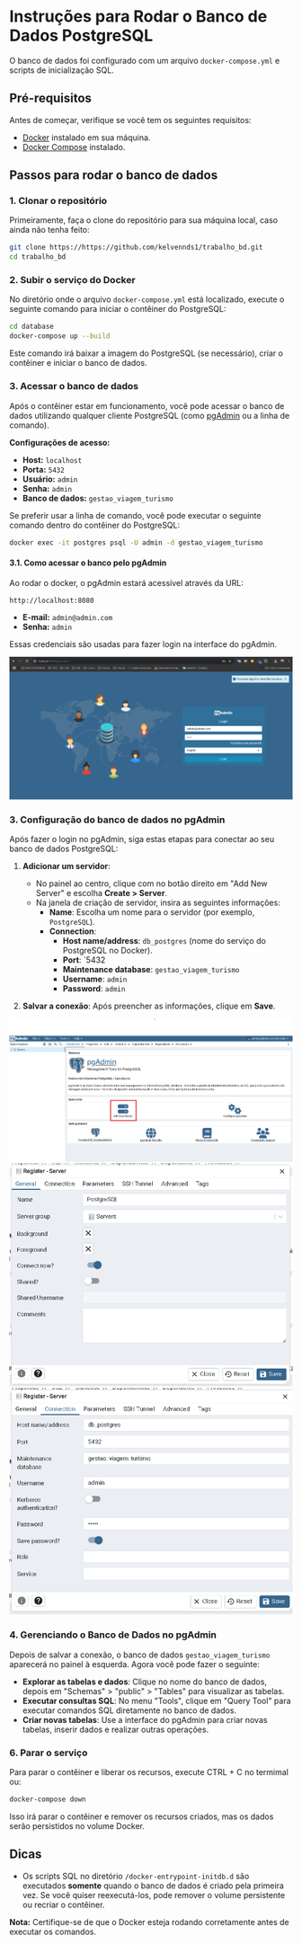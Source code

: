 # Instruções para Rodar o Banco de Dados PostgreSQL

O banco de dados foi configurado com um arquivo `docker-compose.yml` e scripts de inicialização SQL.

## Pré-requisitos

Antes de começar, verifique se você tem os seguintes requisitos:

- [Docker](https://www.docker.com/get-started) instalado em sua máquina.
- [Docker Compose](https://docs.docker.com/compose/install/) instalado.

## Passos para rodar o banco de dados

### 1. Clonar o repositório

Primeiramente, faça o clone do repositório para sua máquina local, caso ainda não tenha feito:

```bash
git clone https://https://github.com/kelvennds1/trabalho_bd.git
cd trabalho_bd
```

### 2. Subir o serviço do Docker

No diretório onde o arquivo `docker-compose.yml` está localizado, execute o seguinte comando para iniciar o contêiner do PostgreSQL:

```bash
cd database
docker-compose up --build
```

Este comando irá baixar a imagem do PostgreSQL (se necessário), criar o contêiner e iniciar o banco de dados.

### 3. Acessar o banco de dados

Após o contêiner estar em funcionamento, você pode acessar o banco de dados utilizando qualquer cliente PostgreSQL (como [pgAdmin](https://www.pgadmin.org/) ou a linha de comando).

**Configurações de acesso:**

- **Host:** `localhost`
- **Porta:** `5432`
- **Usuário:** `admin`
- **Senha:** `admin`
- **Banco de dados:** `gestao_viagem_turismo`

Se preferir usar a linha de comando, você pode executar o seguinte comando dentro do contêiner do PostgreSQL:

```bash
docker exec -it postgres psql -U admin -d gestao_viagem_turismo
```

#### 3.1. **Como acessar o banco pelo pgAdmin**

Ao rodar o docker, o pgAdmin estará acessível através da URL:

```
http://localhost:8080
```

- **E-mail:** `admin@admin.com`
- **Senha:** `admin`

Essas credenciais são usadas para fazer login na interface do pgAdmin.

![alt text](docs/login_pgadmin.png)

### 3. **Configuração do banco de dados no pgAdmin**

Após fazer o login no pgAdmin, siga estas etapas para conectar ao seu banco de dados PostgreSQL:

1. **Adicionar um servidor**:

   - No painel ao centro, clique com no botão direito em "Add New Server" e escolha **Create > Server**.
   - Na janela de criação de servidor, insira as seguintes informações:
     - **Name**: Escolha um nome para o servidor (por exemplo, `PostgreSQL`).
     - **Connection**:
       - **Host name/address**: `db_postgres` (nome do serviço do PostgreSQL no Docker).
       - **Port**: `5432
       - **Maintenance database**: `gestao_viagem_turismo`
       - **Username**: `admin`
       - **Password**: `admin`

2. **Salvar a conexão**: Após preencher as informações, clique em **Save**.

![alt text](docs/add_new_server.png)
![alt text](docs/general.png) ![alt text](docs/connection.png)

### 4. **Gerenciando o Banco de Dados no pgAdmin**

Depois de salvar a conexão, o banco de dados `gestao_viagem_turismo` aparecerá no painel à esquerda. Agora você pode fazer o seguinte:

- **Explorar as tabelas e dados**: Clique no nome do banco de dados, depois em "Schemas" > "public" > "Tables" para visualizar as tabelas.
- **Executar consultas SQL**: No menu "Tools", clique em "Query Tool" para executar comandos SQL diretamente no banco de dados.
- **Criar novas tabelas**: Use a interface do pgAdmin para criar novas tabelas, inserir dados e realizar outras operações.

### 6. Parar o serviço

Para parar o contêiner e liberar os recursos, execute CTRL + C no termimal ou:

```bash
docker-compose down
```

Isso irá parar o contêiner e remover os recursos criados, mas os dados serão persistidos no volume Docker.

## Dicas

- Os scripts SQL no diretório `/docker-entrypoint-initdb.d` são executados **somente** quando o banco de dados é criado pela primeira vez. Se você quiser reexecutá-los, pode remover o volume persistente ou recriar o contêiner.

**Nota:** Certifique-se de que o Docker esteja rodando corretamente antes de executar os comandos.
